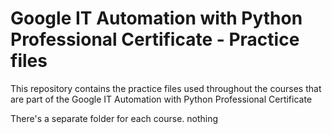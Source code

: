 # Google IT Automation with Python Professional Certificate - Practice files

This repository contains the practice files used throughout the courses that are
part of the Google IT Automation with Python Professional Certificate

There's a separate folder for each course.
nothing


